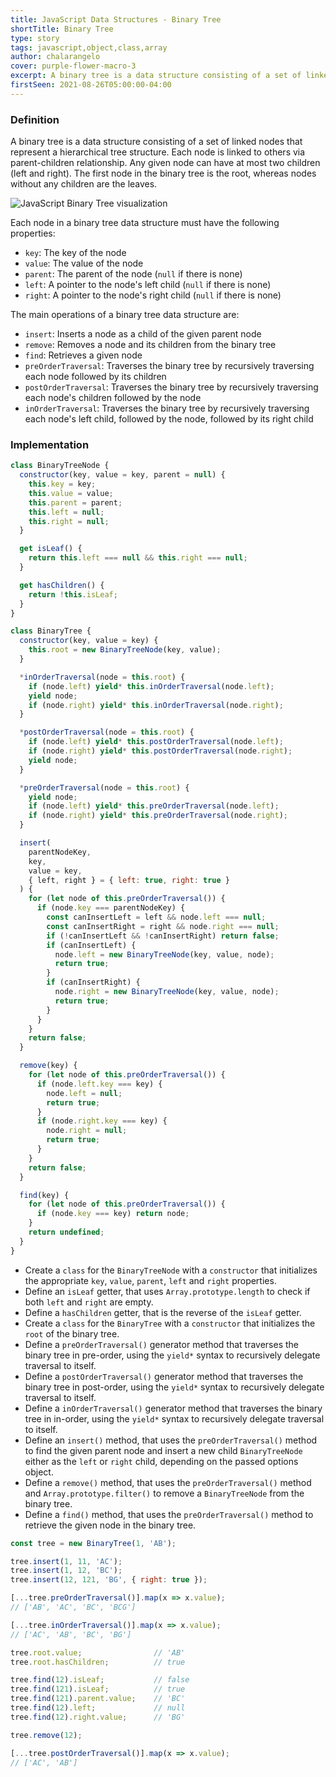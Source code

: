 ```yaml
---
title: JavaScript Data Structures - Binary Tree
shortTitle: Binary Tree
type: story
tags: javascript,object,class,array
author: chalarangelo
cover: purple-flower-macro-3
excerpt: A binary tree is a data structure consisting of a set of linked nodes representing a hierarchical tree structure, in which each node can have at most two children.
firstSeen: 2021-08-26T05:00:00-04:00
---
```


### Definition

A binary tree is a data structure consisting of a set of linked nodes that represent a hierarchical tree structure. Each node is linked to others via parent-children relationship. Any given node can have at most two children (left and right). The first node in the binary tree is the root, whereas nodes without any children are the leaves.

![JavaScript Binary Tree visualization](./illustrations/ds-binary-tree.png)

Each node in a binary tree data structure must have the following properties:

- `key`: The key of the node
- `value`: The value of the node
- `parent`: The parent of the node (`null` if there is none)
- `left`: A pointer to the node's left child (`null` if there is none)
- `right`: A pointer to the node's right child (`null` if there is none)

The main operations of a binary tree data structure are:

- `insert`: Inserts a node as a child of the given parent node
- `remove`: Removes a node and its children from the binary tree
- `find`: Retrieves a given node
- `preOrderTraversal`: Traverses the binary tree by recursively traversing each node followed by its children
- `postOrderTraversal`: Traverses the binary tree by recursively traversing each node's children followed by the node
- `inOrderTraversal`: Traverses the binary tree by recursively traversing each node's left child, followed by the node, followed by its right child

### Implementation

```js
class BinaryTreeNode {
  constructor(key, value = key, parent = null) {
    this.key = key;
    this.value = value;
    this.parent = parent;
    this.left = null;
    this.right = null;
  }

  get isLeaf() {
    return this.left === null && this.right === null;
  }

  get hasChildren() {
    return !this.isLeaf;
  }
}

class BinaryTree {
  constructor(key, value = key) {
    this.root = new BinaryTreeNode(key, value);
  }

  *inOrderTraversal(node = this.root) {
    if (node.left) yield* this.inOrderTraversal(node.left);
    yield node;
    if (node.right) yield* this.inOrderTraversal(node.right);
  }

  *postOrderTraversal(node = this.root) {
    if (node.left) yield* this.postOrderTraversal(node.left);
    if (node.right) yield* this.postOrderTraversal(node.right);
    yield node;
  }

  *preOrderTraversal(node = this.root) {
    yield node;
    if (node.left) yield* this.preOrderTraversal(node.left);
    if (node.right) yield* this.preOrderTraversal(node.right);
  }

  insert(
    parentNodeKey,
    key,
    value = key,
    { left, right } = { left: true, right: true }
  ) {
    for (let node of this.preOrderTraversal()) {
      if (node.key === parentNodeKey) {
        const canInsertLeft = left && node.left === null;
        const canInsertRight = right && node.right === null;
        if (!canInsertLeft && !canInsertRight) return false;
        if (canInsertLeft) {
          node.left = new BinaryTreeNode(key, value, node);
          return true;
        }
        if (canInsertRight) {
          node.right = new BinaryTreeNode(key, value, node);
          return true;
        }
      }
    }
    return false;
  }

  remove(key) {
    for (let node of this.preOrderTraversal()) {
      if (node.left.key === key) {
        node.left = null;
        return true;
      }
      if (node.right.key === key) {
        node.right = null;
        return true;
      }
    }
    return false;
  }

  find(key) {
    for (let node of this.preOrderTraversal()) {
      if (node.key === key) return node;
    }
    return undefined;
  }
}
```

- Create a `class` for the `BinaryTreeNode` with a `constructor` that initializes the appropriate `key`, `value`, `parent`, `left` and `right` properties.
- Define an `isLeaf` getter, that uses `Array.prototype.length` to check if both `left` and `right` are empty.
- Define a `hasChildren` getter, that is the reverse of the `isLeaf` getter.
- Create a `class` for the `BinaryTree` with a `constructor` that initializes the `root` of the binary tree.
- Define a `preOrderTraversal()` generator method that traverses the binary tree in pre-order, using the `yield*` syntax to recursively delegate traversal to itself.
- Define a `postOrderTraversal()` generator method that traverses the binary tree in post-order, using the `yield*` syntax to recursively delegate traversal to itself.
- Define a `inOrderTraversal()` generator method that traverses the binary tree in in-order, using the `yield*` syntax to recursively delegate traversal to itself.
- Define an `insert()` method, that uses the `preOrderTraversal()` method to find the given parent node and insert a new child `BinaryTreeNode` either as the `left` or `right` child, depending on the passed options object.
- Define a `remove()` method, that uses the `preOrderTraversal()` method and `Array.prototype.filter()` to remove a `BinaryTreeNode` from the binary tree.
- Define a `find()` method, that uses the `preOrderTraversal()` method to retrieve the given node in the binary tree.

```js
const tree = new BinaryTree(1, 'AB');

tree.insert(1, 11, 'AC');
tree.insert(1, 12, 'BC');
tree.insert(12, 121, 'BG', { right: true });

[...tree.preOrderTraversal()].map(x => x.value);
// ['AB', 'AC', 'BC', 'BCG']

[...tree.inOrderTraversal()].map(x => x.value);
// ['AC', 'AB', 'BC', 'BG']

tree.root.value;                // 'AB'
tree.root.hasChildren;          // true

tree.find(12).isLeaf;           // false
tree.find(121).isLeaf;          // true
tree.find(121).parent.value;    // 'BC'
tree.find(12).left;             // null
tree.find(12).right.value;      // 'BG'

tree.remove(12);

[...tree.postOrderTraversal()].map(x => x.value);
// ['AC', 'AB']
```
